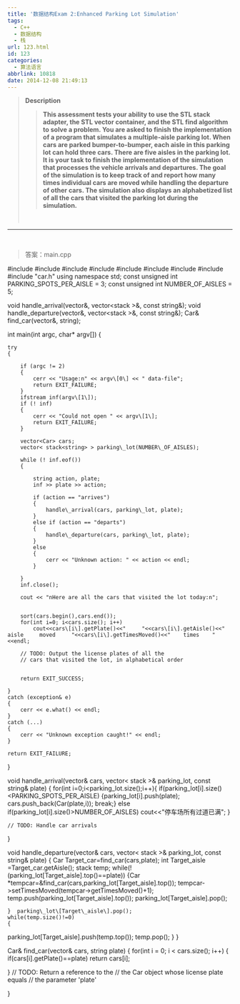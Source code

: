 ```yaml
---
title: '数据结构Exam 2:Enhanced Parking Lot Simulation'
tags:
  - C++
  - 数据结构
  - 栈
url: 123.html
id: 123
categories:
  - 算法语言
abbrlink: 10818
date: 2014-12-08 21:49:13
---
```


> **Description**  
> 
> > **This assessment tests your ability to use the STL stack adapter, the STL vector container, and the STL find algorithm to solve a problem. You are asked to finish the implementation of a program that simulates a multiple-aisle parking lot. When cars are parked bumper-to-bumper, each aisle in this parking lot can hold three cars. There are five aisles in the parking lot. It is your task to finish the implementation of the simulation that processes the vehicle arrivals and departures. The goal of the simulation is to keep track of and report how many times individual cars are moved while handling the departure of other cars. The simulation also displays an alphabetized list of all the cars that visited the parking lot during the simulation.**
> 
>  

* * *

   

> 答案：main.cpp

#include <iostream>
#include <fstream>
#include <cstdlib>
#include <string>
#include <stack>
#include <stdexcept>
#include <vector>
#include <algorithm>
#include "car.h"
using namespace std;
const unsigned int PARKING\_SPOTS\_PER_AISLE = 3;
const unsigned int NUMBER\_OF\_AISLES = 5;

void handle_arrival(vector<Car>&, vector<stack<string> >&, const string&);
void handle_departure(vector<Car>&, vector<stack<string> >&, const string&);
Car& find_car(vector<Car>&, string);

int main(int argc, char* argv\[\])
{

    try
    {

        if (argc != 2)
        {
            cerr << "Usage:n" << argv\[0\] << " data-file";
            return EXIT_FAILURE;
        }
        ifstream inf(argv\[1\]);
        if (! inf)
        {
            cerr << "Could not open " << argv\[1\];
            return EXIT_FAILURE;
        }

        vector<Car> cars;
        vector< stack<string> > parking\_lot(NUMBER\_OF_AISLES);

        while (! inf.eof())
        {

            string action, plate;
            inf >> plate >> action;

            if (action == "arrives")
            {
                handle\_arrival(cars, parking\_lot, plate);
            }
            else if (action == "departs")
            {
                handle\_departure(cars, parking\_lot, plate);
            }
            else
            {
                cerr << "Unknown action: " << action << endl;
            }

        }
        inf.close();

        cout << "nHere are all the cars that visited the lot today:n";


        sort(cars.begin(),cars.end());
        for(int i=0; i<cars.size(); i++)
            cout<<cars\[i\].getPlate()<<"     "<<cars\[i\].getAisle()<<"   aisle     moved     "<<cars\[i\].getTimesMoved()<<"    times    "<<endl;

        // TODO: Output the license plates of all the
        // cars that visited the lot, in alphabetical order


        return EXIT_SUCCESS;

    }
    catch (exception& e)
    {
        cerr << e.what() << endl;
    }
    catch (...)
    {
        cerr << "Unknown exception caught!" << endl;
    }

    return EXIT_FAILURE;
}

void handle\_arrival(vector<Car>& cars, vector< stack<string> >& parking\_lot, const string& plate)
{
for(int i=0;i<parking_lot.size();i++){
	if(parking\_lot\[i\].size()<PARKING\_SPOTS\_PER\_AISLE)
		{parking_lot\[i\].push(plate);
	cars.push_back(Car(plate,i));
	break;}
	else if(parking\_lot\[i\].size()>NUMBER\_OF_AISLES)
		cout<<"停车场所有过道已满";
}

    // TODO: Handle car arrivals
}

void handle\_departure(vector<Car>& cars, vector< stack<string> >& parking\_lot, const string& plate)
{
Car Target\_car=find\_car(cars,plate);
int Target\_aisle =Target\_car.getAisle();
stack<string> temp;
	while(!(parking\_lot\[Target\_aisle\].top()==plate))
	{Car *tempcar=&find\_car(cars,parking\_lot\[Target_aisle\].top());
		tempcar->setTimesMoved(tempcar->getTimesMoved()+1);
		temp.push(parking\_lot\[Target\_aisle\].top());
		parking\_lot\[Target\_aisle\].pop();

	}  parking\_lot\[Target\_aisle\].pop();
	while(temp.size()!=0)
	{
parking\_lot\[Target\_aisle\].push(temp.top());
		temp.pop();
	}
}

Car& find_car(vector<Car>& cars, string plate)
{
  for(int i = 0; i < cars.size(); i++)
{
	if(cars\[i\].getPlate()==plate)
		return cars\[i\];

}
    // TODO: Return a reference to the
    // the Car object whose license plate equals
    // the parameter 'plate'

}